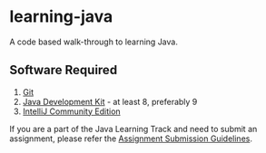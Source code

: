 # learning-java
A code based walk-through to learning Java.

## Software Required
1. [Git](https://git-scm.com/downloads)
2. [Java Development Kit](http://openjdk.java.net/install/) - at least 8, preferably 9
3. [IntelliJ Community Edition](https://www.jetbrains.com/idea/)


If you are a part of the Java Learning Track and need to submit an assignment, 
please refer the [Assignment Submission Guidelines](https://github.com/ujjawalmisra/learning-java/blob/main/Assignments-Submission-Guidelines.md).
